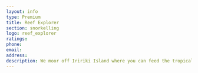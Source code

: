 ```yaml
---
layout: info
type: Premium
title: Reef Explorer
section: snorkelling
logo: reef_explorer
ratings:
phone:
email:
address:
description: We moor off Iririki Island where you can feed the tropical fish, view the stunning reef and have the option of snorkelling amongst both. (Fish food and snorkelling gear provided).
---
```

